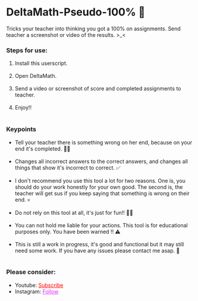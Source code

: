 # DeltaMath-Pseudo-100% 💯
Tricks your teacher into thinking you got a 100% on assignments. Send teacher a screenshot or video of the results. >_&lt;



<h3>Steps for use: </h3>
<ol style="margin-bottom:10px;">
<li>Install this userscript.</li><br>
<li>Open DeltaMath.</li><br>
<li>Send a video or screenshot of score and completed assignments to teacher.</li><br>
<li>Enjoy!!</li><br>
</ol>


<h3>Keypoints</h3>
<ul style="margin-bottom:10px;">
<li>Tell your teacher there is something wrong on her end, because on your end it's completed. 💁‍♂️</li><br>
<li>Changes all incorrect answers to the correct answers, and changes all things that show it's incorrect to correct. ✅</li><br>
<li>I don't recommend you use this tool a lot for two reasons. One is, you should do your work honestly for your own good. The second is, the teacher will get sus if you keep saying that something is wrong on their end. 💀</li><br>
<li>Do not rely on this tool at all, it's just for fun!! 🤦‍♂️</li><br>
<li>You can not hold me liable for your actions. This tool is for educational purposes only. You have been warned !! ⚠</li><br>
<li>This is still a work in progress, it's good and functional but it may still need some work. If you have any issues please contact me asap. 🙏</li><br>
</ul>

<h3>Please consider:</h3>
<ul>
<li>Youtube:  <a style="color:red;" target="_Blank" href="https://www.youtube.com/channel/UCinBnZ2BKAbCKA1w9lmFd0w">Subscribe</a></li>
<li>Instagram:  <a style="color:#dc2ef0;" target="_Blank" href="https://www.instagram.com/nyc.geahad.codes/">Follow</a></li>
</ul>
